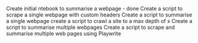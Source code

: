 Create initial ntebook to summarise a webpage - done
Create a script to scrape a single webpage with custom headers
Create a script to summarise a single webpage
create a script to crawl a site to a max depth of x
Create a script to summarise multiple webpages
Create a script to scrape and summarise multiple web pages using Playwrite
